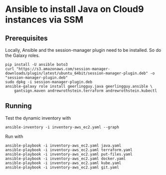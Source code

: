 # Ansible to install Java on Cloud9 instances via SSM

## Prerequisites

Locally, Ansible and the session-manager plugin need to be installed.
So do the Galaxy roles.

```shell
pip install -U ansible boto3
curl "https://s3.amazonaws.com/session-manager-downloads/plugin/latest/ubuntu_64bit/session-manager-plugin.deb" -o "session-manager-plugin.deb"
sudo dpkg -i session-manager-plugin.deb
ansible-galaxy role install geerlingguy.java geerlingguy.ansible \
    gantsign.maven andrewrothstein.terraform andrewrothstein.kubectl 
```

## Running

Test the dynamic inventory with

``` shell
ansible-inventory -i inventory-aws_ec2.yaml --graph
```

Run with

```shell
ansible-playbook -i inventory-aws_ec2.yaml java.yaml
ansible-playbook -i inventory-aws_ec2.yaml terraform.yaml
ansible-playbook -i inventory-aws_ec2.yaml put-files.yaml
ansible-playbook -i inventory-aws_ec2.yaml docker.yaml
ansible-playbook -i inventory-aws_ec2.yaml kube.yaml
ansible-playbook -i inventory-aws_ec2.yaml git.yaml
```
